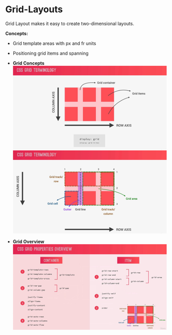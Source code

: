# **Grid-Layouts**

Grid Layout makes it easy to create two-dimensional layouts. 

**Concepts:**
* Grid template areas with px and fr units
* Positioning grid items and spanning


* **Grid Concepts**
![grid-terminology1](./grid-terminology1.JPG)
![grid-terminology2](./grid-terminology2.JPG)
* **Grid Overview**
![grid-overview](./grid-overview.JPG)